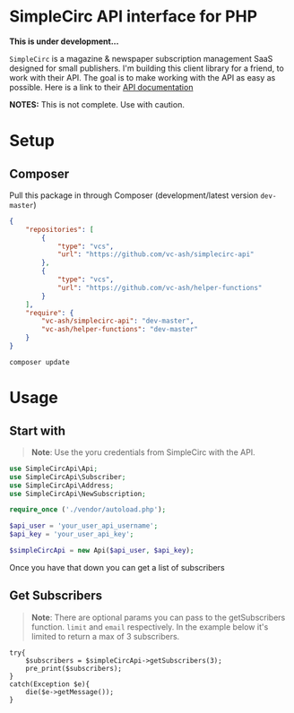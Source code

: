 # SimpleCirc API interface for PHP
**This is under development...**

`SimpleCirc` is a magazine & newspaper subscription management SaaS designed for small publishers.
I'm building this client library for a friend, to work with their API. The goal is to make working with the API as easy as possible.
Here is a link to their [API documentation](https://simplecirc.com/docs/api)

**NOTES:**
This is not complete. Use with caution.


# Setup

## Composer

Pull this package in through Composer (development/latest version `dev-master`)

```json
{
    "repositories": [
        {
            "type": "vcs",
            "url": "https://github.com/vc-ash/simplecirc-api"
        },
        {
            "type": "vcs",
            "url": "https://github.com/vc-ash/helper-functions"
        }
    ],
    "require": {
        "vc-ash/simplecirc-api": "dev-master",
        "vc-ash/helper-functions": "dev-master"
    }
}
```

    composer update


# Usage


## Start with
>**Note**: Use the yoru credentials from SimpleCirc with the API.

```php
use SimpleCircApi\Api;
use SimpleCircApi\Subscriber;
use SimpleCircApi\Address;
use SimpleCircApi\NewSubscription;

require_once ('./vendor/autoload.php');

$api_user = 'your_user_api_username';
$api_key = 'your_user_api_key';

$simpleCircApi = new Api($api_user, $api_key);
```

Once you have that down you can get a list of subscribers
## Get Subscribers
>**Note**: There are optional params you can pass to the getSubscribers function. `limit` and `email` respectively. In the example below it's limited to return a max of 3 subscribers.
```
try{
    $subscribers = $simpleCircApi->getSubscribers(3);
    pre_print($subscribers);
}
catch(Exception $e){
    die($e->getMessage());
}
```

